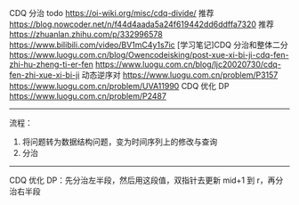 CDQ 分治
todo https://oi-wiki.org/misc/cdq-divide/
推荐 https://blog.nowcoder.net/n/f44d4aada5a24f619442dd6ddffa7320
推荐 https://zhuanlan.zhihu.com/p/332996578
https://www.bilibili.com/video/BV1mC4y1s7ic
[学习笔记]CDQ 分治和整体二分 https://www.luogu.com.cn/blog/Owencodeisking/post-xue-xi-bi-ji-cdq-fen-zhi-hu-zheng-ti-er-fen
https://www.luogu.com.cn/blog/ljc20020730/cdq-fen-zhi-xue-xi-bi-ji
动态逆序对 https://www.luogu.com.cn/problem/P3157 https://www.luogu.com.cn/problem/UVA11990
CDQ 优化 DP https://www.luogu.com.cn/problem/P2487

---

流程：

1. 将问题转为数据结构问题，变为时间序列上的修改与查询
2. 分治

---

CDQ 优化 DP：先分治左半段，然后用这段值，双指针去更新 mid+1 到 r，再分治右半段
